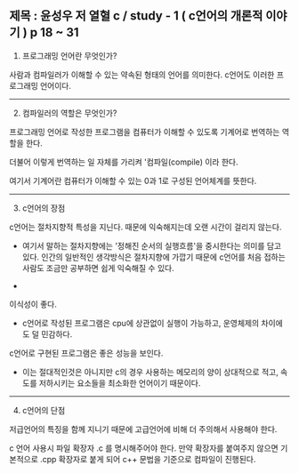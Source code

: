 
제목 :  윤성우 저 열혈 c / study - 1 ( c언어의 개론적 이야기 ) p 18 ~ 31
--------------------------------------------------------------------------


1. 프로그래밍 언어란 무엇인가? 



사람과 컴파일러가 이해할 수 있는 약속된 형태의 언어를 의미한다. c언어도 이러한 프로그래밍 언어이다.  

 

 
---------------------------------------------------------------------------------------------------------



2. 컴파일러의 역할은 무엇인가?  

 

프로그래밍 언어로 작성한 프로그램을 컴퓨터가 이해할 수 있도록 기계어로 번역하는 역할을 한다.

더불어 이렇게 번역하는 일 자체를 가리켜 '컴파일(compile) 이라 한다.

 

여기서 기계어란 컴퓨터가 이해할 수 있는 0과 1로 구성된 언어체계를 뜻한다.

 
-------------------------------------------------------------------------------------------------------

 
3. c언어의 장점  

 

 

c언어는 절차지향적 특성을 지닌다. 때문에 익숙해지는데 오랜 시간이 걸리지 않는다.

 

- 여기서 말하는 절차지향에는 '정해진 순서의 실행흐름'을 중시한다는 의미를 담고 있다.  인간의 일반적인 생각방식은 절차지향에 가깝기 때문에 c언어를 처음 접하는 사람도 조금만 공부하면 쉽게 익숙해질 수 있다. 

 

 
-
이식성이 좋다.

 

- c언어로 작성된 프로그램은 cpu에 상관없이 실행이 가능하고, 운영체제의 차이에도 덜 민감하다. 

 

 

c언어로 구현된 프로그램은 좋은 성능을 보인다.

 

- 이는 절대적인것은 아니지만 c의 경우 사용하는 메모리의 양이 상대적으로 적고, 속도를 저하시키는 요소들을 최소화한 언어이기 때문이다.

 
 -------------------------------------------------------------------------------------------------------

4. c언어의 단점
 

저급언어의 특징을 함께 지니기 때문에 고급언어에 비해 더 주의해서 사용해야 한다.

 

 


 c 언어 사용시 파일 확장자 .c 를 명시해주어야 한다. 만약 확장자를 붙여주지 않으면 기본적으로 .cpp 확장자로 붙게 되어 c++ 문법을 기준으로 컴파일이 진행된다.


